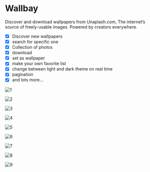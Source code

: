 # Wallbay
Discover and download wallpapers from Unaplash.com, The internet’s source of freely-usable images. Powered by creators everywhere.

- [x] Discover new wallpapers
- [x] search for specific one
- [x] Collection of photos
- [x] download
- [x] set as wallpaper
- [x] make your own favorite list
- [x] change between light and dark theme on real time
- [x] pagination
- [x] and lots more...

![1](https://user-images.githubusercontent.com/13904032/111547485-ea844500-8781-11eb-9e34-885635a14c90.png)


![2](https://user-images.githubusercontent.com/13904032/111547843-772f0300-8782-11eb-992e-4b5408496631.png)


![3](https://user-images.githubusercontent.com/13904032/111547857-7b5b2080-8782-11eb-920d-86ae8221f725.png)


![4](https://user-images.githubusercontent.com/13904032/111547871-801fd480-8782-11eb-9bd4-103b8130b28e.png)


![5](https://user-images.githubusercontent.com/13904032/111547884-83b35b80-8782-11eb-9251-f135945d7a0a.png)


![6](https://user-images.githubusercontent.com/13904032/111547890-8746e280-8782-11eb-9740-a58b79b8b13d.png)


![7](https://user-images.githubusercontent.com/13904032/111547912-8c0b9680-8782-11eb-87c8-401ed8524014.png)


![8](https://user-images.githubusercontent.com/13904032/111548147-ec9ad380-8782-11eb-936c-9be95d0cea9c.png)


![9](https://user-images.githubusercontent.com/13904032/111547938-9332a480-8782-11eb-9237-eb0dff43a88c.png)

